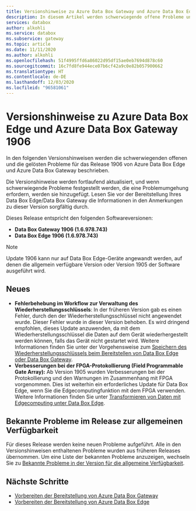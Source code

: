 ```yaml
---
title: Versionshinweise zu Azure Data Box Gateway und Azure Data Box Edge 1906 | Microsoft-Dokumentation
description: In diesem Artikel werden schwerwiegende offene Probleme und Lösungen für das Release 1906 von Azure Data Box Gateway und Azure Data Box Edge beschrieben.
services: databox
author: alkohli
ms.service: databox
ms.subservice: gateway
ms.topic: article
ms.date: 11/11/2020
ms.author: alkohli
ms.openlocfilehash: 51f4995ffd6a86022d95df15ae0eb7694d878c60
ms.sourcegitcommit: 16c7fd8fe944ece07b6cf42a9c0e82b057900662
ms.translationtype: HT
ms.contentlocale: de-DE
ms.lasthandoff: 12/03/2020
ms.locfileid: "96581061"
---
```

# <a name="azure-data-box-edge-and-azure-data-box-gateway-1906-release-notes"></a>Versionshinweise zu Azure Data Box Edge und Azure Data Box Gateway 1906

In den folgenden Versionshinweisen werden die schwerwiegenden offenen und die gelösten Probleme für das Release 1906 von Azure Data Box Edge und Azure Data Box Gateway beschrieben. 

Die Versionshinweise werden fortlaufend aktualisiert, und wenn schwerwiegende Probleme festgestellt werden, die eine Problemumgehung erfordern, werden sie hinzugefügt. Lesen Sie vor der Bereitstellung Ihres Data Box Edge/Data Box Gateway die Informationen in den Anmerkungen zu dieser Version sorgfältig durch.

Dieses Release entspricht den folgenden Softwareversionen:

- **Data Box Gateway 1906 (1.6.978.743)**
- **Data Box Edge 1906 (1.6.978.743)**

> [!NOTE]
> Update 1906 kann nur auf Data Box Edge-Geräte angewandt werden, auf denen die allgemein verfügbare Version oder Version 1905 der Software ausgeführt wird.

## <a name="whats-new"></a>Neues

- **Fehlerbehebung im Workflow zur Verwaltung des Wiederherstellungsschlüssels**: In der früheren Version gab es einen Fehler, durch den der Wiederherstellungsschlüssel nicht angewendet wurde. Dieser Fehler wurde in dieser Version behoben. Es wird dringend empfohlen, dieses Update anzuwenden, da mit dem Wiederherstellungsschlüssel die Daten auf dem Gerät wiederhergestellt werden können, falls das Gerät nicht gestartet wird. Weitere Informationen finden Sie unter der Vorgehensweise zum [Speichern des Wiederherstellungsschlüssels beim Bereitstellen von Data Box Edge oder Data Box Gateway](../databox-online/azure-stack-edge-deploy-connect-setup-activate.md#set-up-and-activate-the-physical-device).
- **Verbesserungen bei der FPGA-Protokollierung (Field Programmable Gate Array):** Ab Version 1905 wurden Verbesserungen bei der Protokollierung und den Warnungen im Zusammenhang mit FPGA vorgenommen. Dies ist weiterhin ein erforderliches Update für Data Box Edge, wenn Sie die Edgecomputingfunktion mit dem FPGA verwenden. Weitere Informationen finden Sie unter [Transformieren von Daten mit Edgecomputing unter Data Box Edge](../databox-online/azure-stack-edge-deploy-configure-compute-advanced.md).

## <a name="known-issues-in-ga-release"></a>Bekannte Probleme im Release zur allgemeinen Verfügbarkeit

Für dieses Release werden keine neuen Probleme aufgeführt. Alle in den Versionshinweisen enthaltenen Probleme wurden aus früheren Releases übernommen. Um eine Liste der bekannten Probleme anzuzeigen, wechseln Sie zu [Bekannte Probleme in der Version für die allgemeine Verfügbarkeit](data-box-gateway-release-notes.md#known-issues-in-ga-release).


## <a name="next-steps"></a>Nächste Schritte

- [Vorbereiten der Bereitstellung von Azure Data Box Gateway](data-box-gateway-deploy-prep.md)
- [Vorbereiten der Bereitstellung von Azure Data Box Edge](../databox-online/azure-stack-edge-deploy-prep.md)

